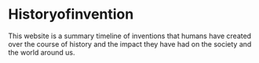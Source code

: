 # Historyofinvention
This website is a summary timeline of inventions that humans have created over the course of history and the impact they have had on the society and the world around us.
